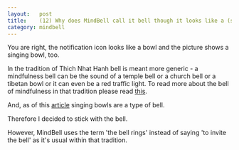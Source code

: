 ```yaml
---
layout:   post
title:    (12) Why does MindBell call it bell though it looks like a (singing) bowl?
category: mindbell
---
```


You are right, the notification icon looks like a bowl and the picture shows a singing bowl, too.

In the tradition of Thich Nhat Hanh bell is meant more generic - a mindfulness bell can be the sound of a temple bell or a church bell or a tibetan bowl or it can even be a red traffic light. To read more about the bell of mindfulness in that tradition please read [this](http://plumvillage.org/mindfulness-practice/bell-of-mindfulness/).

And, as of this [article](https://en.m.wikipedia.org/wiki/Singing_bowl) singing bowls are a type of bell.

Therefore I decided to stick with the bell.

However, MindBell uses the term 'the bell rings' instead of saying 'to invite the bell' as it's usual within that tradition.
